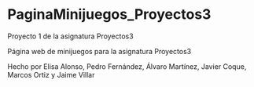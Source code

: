 # PaginaMinijuegos_Proyectos3
Proyecto 1 de la asignatura Proyectos3

Página web de minijuegos para la asignatura Proyectos3

Hecho por Elisa Alonso, Pedro Fernández, Álvaro Martínez, Javier Coque, Marcos Ortiz y Jaime Villar
